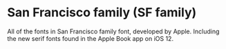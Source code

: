 # San Francisco family (SF family)
All of the fonts in San Francisco family font, developed by Apple. Including the new serif fonts found in the Apple Book app on iOS 12.
